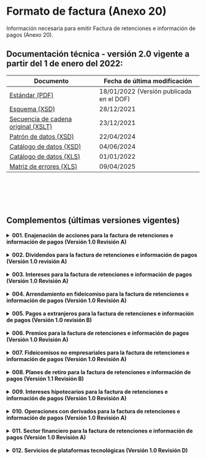 # Formato de factura (Anexo 20)

 Información necesaria para emitir Factura de retenciones e información de pagos (Anexo 20).


## Documentación técnica - versión 2.0 vigente a partir del 1 de enero del 2022:

|Documento|Fecha de última modificación|
|---------|----------------------------|
|[Estándar (PDF)](Version%202.0/Anexo20_2022.pdf) |18/01/2022 (Versión publicada en el DOF)|
|[Esquema (XSD)](Version%202.0/retencionpagov2.xsd) |28/12/2021|
|[Secuencia de cadena original (XSLT)](Version%202.0/retenciones.xslt)|23/12/2021|
|[Patrón de datos (XSD)](Version%202.0/tdCFDI.xsd)|22/04/2024​|
|[Catálogo de datos (XSD)](Version%202.0/catRetenciones.xsd)|04/06/2024|
|[Catálogo de datos (XLS)](Version%202.0/catCFDI_Retenciones_1.xls)|01/01/2022|
|[Matriz de errores (XLS)](Version%202.0/MatrizDeErrores_CFDI_Retenciones_v20.xls)|09/04/2025​|


</br></br>
</br></br>

## Complementos (últimas versiones vigentes)
[comment]: <> (1. Enajenación de acciones para la factura de retenciones e información de pagos)
<details>
    <summary><strong>001. Enajenación de acciones para la factura de retenciones e información de pagos (Versión 1.0 Revisión A)</strong></summary>
    <p>Complemento que se incorpora al Comprobante Fiscal Digital por Internet (CFDI) para expresar la enajenación de acciones u operaciones de valores (incluye ganancia o pérdida).</p>
    <ul>
        <li><a href="Complementos/001%20-%20Enajenación%20de%20acciones%201.0%20revA/EnajenaciondeAcciones.pdf" target="_blank">Estándar</a></li>
        <li><a href="Complementos/001%20-%20Enajenación%20de%20acciones%201.0%20revA/enajenaciondeacciones.xsd" target="_blank">Esquema</a></li>
        <li><a href="Complementos/001%20-%20Enajenación%20de%20acciones%201.0%20revA/enajenaciondeacciones.xslt" target="_blank">Secuencia cadena original (XSLT)</a></li>
    </ul>
</details></br>

[comment]: <> (2. Dividendos para la factura de retenciones e información de pagos)
<details>
    <summary><strong>002. Dividendos para la factura de retenciones e información de pagos (Versión 1.0 revisión A)</strong></summary>
    <p>Complemento que se incorpora al Comprobante Fiscal Digital por Internet (CFDI) para expresar el total de ganancias y utilidades generadas por rendimientos en base a inversiones en instrumentos de inversión.</p>
    <ul>
        <li><a href="Complementos/002%20-%20Dividendos%201.0%20revA/Dividendos_rA.pdf" target="_blank">Estándar</a></li>
        <li><a href="Complementos/002%20-%20Dividendos%201.0%20revA/dividendos.xsd" target="_blank">Esquema</a></li>
        <li><a href="Complementos/002%20-%20Dividendos%201.0%20revA/dividendos.xslt" target="_blank">Secuencia cadena original (XSLT)</a></li>
    </ul>
</details></br>

[comment]: <> (3. Intereses para la factura de retenciones e información de pagos)
<details>
    <summary><strong>003. Intereses para la factura de retenciones e información de pagos (Versión 1.0 Revisión A)</strong></summary>
    <p>Complemento que se incorpora al Comprobante Fiscal Digital por Internet (CFDI) para expresar los intereses obtenidos por rendimiento en inversiones.</p>
    <ul>        
        <li><a href="Complementos/003%20-%20Intereses%201.0%20revA/Intereses_rA.pdf" target="_blank">Estándar</a></li>
        <li><a href="Complementos/003%20-%20Intereses%201.0%20revA/intereses.xsd" target="_blank">Esquema (XSD)</a></li>
        <li><a href="Complementos/003%20-%20Intereses%201.0%20revA/intereses.xslt" target="_blank">Secuencia cadena original (XSLT)</a></li>
    </ul>
</details></br>

[comment]: <> (4. Arrendamiento en fideicomiso para la factura de retenciones e información de pagos)
<details>
    <summary><strong>004. Arrendamiento en fideicomiso para la factura de retenciones e información de pagos (Versión 1.0 Revisión A)</strong></summary>
    <p>Complemento para incorporar la información que integra el certificado de destrucción de vehículos destruidos por los centros de destrucción autorizados por el SAT.</p>
    <ul>        
        <li><a href="Complementos/004%20-%20Arrendamiento%20en%20fideicomiso%201.0%20revA/ArrendamientoenFideicomiso_rA.pdf" target="_blank">Estándar</a></li>
        <li><a href="Complementos/004%20-%20Arrendamiento%20en%20fideicomiso%201.0%20revA/arrendamientoenfideicomiso.xsd" target="_blank">Esquema (XSD)</a></li>
        <li><a href="Complementos/004%20-%20Arrendamiento%20en%20fideicomiso%201.0%20revA/arrendamientoenfideicomiso.xslt" target="_blank">Secuencia cadena original (XSLT)</a></li>
    </ul>
</details></br>

[comment]: <> (5. Pagos a extranjeros para la factura de retenciones e información de pagos)
<details>
    <summary><strong>005. Pagos a extranjeros para la factura de retenciones e información de pagos (Versión 1.0 revisión B)</strong></summary>
    <p>Complemento que se incorpora al Comprobante Fiscal Digital por Internet (CFDI) para expresar los pagos que se realizan a residentes en el extranjero.</p>
    <ul>        
        <li><a href="Complementos/005%20-%20Pagos%20a%20extranjeros%201.0%20revB/pagosaextranjeros.pdf" target="_blank">Estándar</a></li>
        <li><a href="Complementos/005%20-%20Pagos%20a%20extranjeros%201.0%20revB/pagosaextranjeros.xsd" target="_blank">Esquema (XSD)</a></li>
        <li><a href="Complementos/005%20-%20Pagos%20a%20extranjeros%201.0%20revB/pagosaextranjeros.xslt" target="_blank">Secuencia cadena original (XSLT)</a></li>
    </ul>
</details></br>

[comment]: <> (6. Premios para la factura de retenciones e información de pagos)
<details>
    <summary><strong>006. Premios para la factura de retenciones e información de pagos (Versión 1.0 Revisión A)</strong></summary>
    <p>Complemento para identificar las operaciones de compra y venta de divisas que realizan los centros cambiarios y las casas de cambio; al hacer mención expresa de que los comprobantes se expiden por la compra, o bien, por la venta de divisas.</p>
    <ul>        
        <li><a href="Complementos/007%20-%20Fideicomisos%20no%20empresariales%201.0%20revA/Fideicnoempresarial_rA.pdf" target="_blank">Estándar</a></li>
        <li><a href="Complementos/007%20-%20Fideicomisos%20no%20empresariales%201.0%20revA/fideicomisonoempresarial.xsd" target="_blank">Esquema (XSD)</a></li>
        <li><a href="Complementos/007%20-%20Fideicomisos%20no%20empresariales%201.0%20revA/fideicomisonoempresarial.xslt" target="_blank">Secuencia cadena original (XSLT)</a></li>
    </ul>
</details></br>

[comment]: <> (7. Fideicomisos no empresariales para la factura de retenciones e información de pagos)
<details>
    <summary><strong>007. Fideicomisos no empresariales para la factura de retenciones e información de pagos (Versión 1.0 Revisión A)</strong></summary>
    <p>Complemento que se incorpora al Comprobante Fiscal Digital por Internet (CFDI) para expresar la información sobre los fideicomisos que no realizan actividades empresariales.</p>
    <ul>        
        <li><a href="Complementos/007%20-%20Fideicomisos%20no%20empresariales%201.0%20revA/Fideicnoempresarial_rA.pdf" target="_blank">Estándar</a></li>
        <li><a href="Complementos/007%20-%20Fideicomisos%20no%20empresariales%201.0%20revA/fideicomisonoempresarial.xsd" target="_blank">Esquema (XSD)</a></li>
        <li><a href="Complementos/007%20-%20Fideicomisos%20no%20empresariales%201.0%20revA/fideicomisonoempresarial.xslt" target="_blank">Secuencia cadena original (XSLT)</a></li>
    </ul>
</details></br>

[comment]: <> (8. Planes de retiro para la factura de retenciones e información de pagos)
<details>
    <summary><strong>008. Planes de retiro para la factura de retenciones e información de pagos (Versión 1.1 Revisión B)</strong></summary>
    <p>Complemento que se incorpora al Comprobante Fiscal Digital por Internet (CFDI) para expresar la información sobre los planes personales de retiro.</p>
    <ul>        
         <li><a href="Complementos/008%20-%20Planes%20de%20retiro%201.1%20revB/CompPlanesRetiro1.1_rBdocx.pdf" target="_blank">Estándar</a></li>
        <li><a href="Complementos/008%20-%20Planes%20de%20retiro%201.1%20revB/planesderetiro11.xsd" target="_blank">Esquema (XSD)</a></li>
        <li><a href="Complementos/008%20-%20Planes%20de%20retiro%201.1%20revB/planesderetiro11.xslt" target="_blank">Secuencia cadena original (XSLT)</a></li>
        <li><a href="Complementos/008%20-%20Planes%20de%20retiro%201.1%20revB/CatPlanesderetiro.xls" target="_blank">Catálogos</a></li>
        <li><a href="Complementos/008%20-%20Planes%20de%20retiro%201.1%20revB/Matriz_Apoyo_PlanesdeRetiro11.XLS" target="_blank">Matriz de Errores</a></li>
        <li><a href="Complementos/008%20-%20Planes%20de%20retiro%201.1%20revB/Instructivo%2Bpara%2Bel%2Bllenado%2Bdel%2BDocumento%2Bde%2Bretenciones%2Be%2Binformación%2Bde%2BPagos.pdf" target="_blank">Instructivo</a></li>
    </ul>
</details></br>

[comment]: <> (9. Intereses hipotecarios para la factura de retenciones e información de pagos)
<details>
    <summary><strong>009. Intereses hipotecarios para la factura de retenciones e información de pagos (Versión 1.0 Revisión A)</strong></summary>
    <p>Complemento que se incorpora al Comprobante Fiscal Digital por Internet (CFDI) para expresar la información sobre intereses reales deducibles por crédito hipotecarios.</p>
    <ul>        
        <li><a href="Complementos/009%20-%20Intereses%20hipotecarios%201.0%20revA/Intereseshipotecarios_rA.pdf" target="_blank">Estándar</a></li>
        <li><a href="Complementos/009%20-%20Intereses%20hipotecarios%201.0%20revA/intereseshipotecarios.xsd" target="_blank">Esquema (XSD)</a></li>
        <li><a href="Complementos/009%20-%20Intereses%20hipotecarios%201.0%20revA/intereseshipotecarios.xslt" target="_blank">Secuencia cadena original (XSLT)</a></li>
    </ul>
</details></br>

[comment]: <> (10. Operaciones con derivados para la factura de retenciones e información de pagos)
<details>
    <summary><strong>010. Operaciones con derivados para la factura de retenciones e información de pagos (Versión 1.0 Revisión A)</strong></summary>
    <p>Complemento que se incorpora al Comprobante Fiscal Digital por Internet (CFDI) para incluir información de las operaciones financieras derivadas de capital.</p>
    <ul>        
        <li><a href="Complementos/010%20-%20Operaciones%20con%20derivados%201.0%20revA/OperacionesDerivados_rA.pdf" target="_blank">Estándar</a></li>
        <li><a href="Complementos/010%20-%20Operaciones%20con%20derivados%201.0%20revA/operacionesconderivados.xsd" target="_blank">Esquema (XSD)</a></li>
        <li><a href="Complementos/010%20-%20Operaciones%20con%20derivados%201.0%20revA/operacionesconderivados.xslt" target="_blank">Secuencia cadena original (XSLT)</a></li>
    </ul>
</details></br>

[comment]: <> (11. Sector financiero para la factura de retenciones e información de pagos)
<details>
    <summary><strong>011. Sector financiero para la factura de retenciones e información de pagos (Versión 1.0 Revisión A)</strong></summary>
    <p>Complemento que se incorpora al Comprobante Fiscal Digital por Internet (CFDI) para uso exclusivo de las entidades integrantes del sistema financiero que actúen en su carácter de fiduciarias.</p>
    <ul>        
        <li><a href="Complementos/011%20-%20Sector%20financiero%201.0%20revA/SectorFinanciero_rA.pdf" target="_blank">Estándar</a></li>
        <li><a href="Complementos/011%20-%20Sector%20financiero%201.0%20revA/sectorfinanciero.xsd" target="_blank">Esquema (XSD)</a></li>
        <li><a href="Complementos/011%20-%20Sector%20financiero%201.0%20revA/sectorfinanciero.xslt" target="_blank">Secuencia cadena original (XSLT)</a></li>
    </ul>
</details></br>

[comment]: <> (12. Servicios de plataformas tecnológicas)
<details>
    <summary><strong>012. Servicios de plataformas tecnológicas (Versión 1.0 Revisión D)</strong></summary>
    <p>Complemento para expresar la información sobre la enajenación de bienes y los servicios prestados por personas físicas o personas morales que utilicen plataformas tecnológicas.</p>
    <ul>        
        <li><a href="Complementos/012%20-%20Servicios%20de%20Plataformas%20Tecnológicas/Version%201.0%20Revision%20D/20220218_Complemento_Servicios_Plataformas_Tecnologicas_v10r_D_04d881a6db.pdf" target="_blank">Estándar</a></li>
        <li><a href="Complementos/012%20-%20Servicios%20de%20Plataformas%20Tecnológicas/Version%201.0%20Revision%20D/09012025_cat_PlataformasTecnologicas.xls" target="_blank">Catálogos (XLS)</a></li>
        <li><a href="Complementos/012%20-%20Servicios%20de%20Plataformas%20Tecnológicas/Version%201.0%20Revision%20D/ServiciosPlataformasTecnologicas10.xsd" target="_blank">Esquema (XSD)</a></li>
        <li><a href="Complementos/012%20-%20Servicios%20de%20Plataformas%20Tecnológicas/Version%201.0%20Revision%20D/ServiciosPlataformasTecnologicas10.xslt" target="_blank">Secuencia cadena original (XSLT)</a></li>
        <li><a href="Complementos/012%20-%20Servicios%20de%20Plataformas%20Tecnológicas/Version%201.0%20Revision%20D/Matriz_errores_Servicios_de_Plataformas_Tecnologicas_v10r_D_c371e74a1c.xlsx" target="_blank">Matriz de errores (XLS)</a></li>
        <li><a href="Complementos/012%20-%20Servicios%20de%20Plataformas%20Tecnológicas/Version%201.0%20Revision%20D/CatPlataformasTecnologicas.xsd" target="_blank">Esquema de catálogos (XSD)</a></li>
        <li><a href="Complementos/012%20-%20Servicios%20de%20Plataformas%20Tecnológicas/Version%201.0%20Revision%20D/Instructivo_Llenado_CFDI_Ret_Plataformas_Tecnologicas_2e68deeffb.pdf" target="_blank">Guía de llenado (PDF)</a></li>
    </ul>
</details></br>
